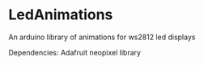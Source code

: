 # LedAnimations
An arduino library of animations for ws2812 led displays

Dependencies:
Adafruit neopixel library
